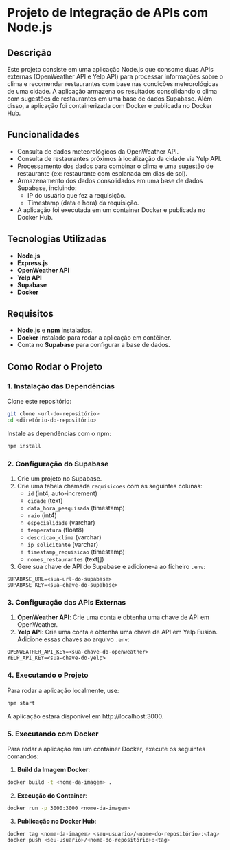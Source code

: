 # Projeto de Integração de APIs com Node.js

## Descrição
Este projeto consiste em uma aplicação Node.js que consome duas APIs externas (OpenWeather API e Yelp API) para processar informações sobre o clima e recomendar restaurantes com base nas condições meteorológicas de uma cidade. A aplicação armazena os resultados consolidando o clima com sugestões de restaurantes em uma base de dados Supabase. Além disso, a aplicação foi containerizada com Docker e publicada no Docker Hub.

## Funcionalidades
- Consulta de dados meteorológicos da OpenWeather API.
- Consulta de restaurantes próximos à localização da cidade via Yelp API.
- Processamento dos dados para combinar o clima e uma sugestão de restaurante (ex: restaurante com esplanada em dias de sol).
- Armazenamento dos dados consolidados em uma base de dados Supabase, incluindo:
  - IP do usuário que fez a requisição.
  - Timestamp (data e hora) da requisição.
- A aplicação foi executada em um container Docker e publicada no Docker Hub.

## Tecnologias Utilizadas
- **Node.js** 
- **Express.js** 
- **OpenWeather API** 
- **Yelp API** 
- **Supabase** 
- **Docker** 

## Requisitos
- **Node.js** e **npm** instalados.
- **Docker** instalado para rodar a aplicação em contêiner.
- Conta no **Supabase** para configurar a base de dados.

## Como Rodar o Projeto

### 1. Instalação das Dependências

Clone este repositório:

```bash
git clone <url-do-repositório>
cd <diretório-do-repositório>
```

Instale as dependências com o npm:

```bash
npm install
```

### 2. Configuração do Supabase
1. Crie um projeto no Supabase.
2. Crie uma tabela chamada `requisicoes` com as seguintes colunas:
   * `id` (int4, auto-increment)
   * `cidade` (text)
   * `data_hora_pesquisada` (timestamp)
   * `raio` (int4)
   * `especialidade` (varchar)
   * `temperatura` (float8)
   * `descricao_clima` (varchar)
   * `ip_solicitante` (varchar)
   * `timestamp_requisicao` (timestamp)
   * `nomes_restaurantes` (text[])
3. Gere sua chave de API do Supabase e adicione-a ao ficheiro `.env`:

```env
SUPABASE_URL=<sua-url-do-supabase>
SUPABASE_KEY=<sua-chave-do-supabase>
```

### 3. Configuração das APIs Externas
1. **OpenWeather API**: Crie uma conta e obtenha uma chave de API em OpenWeather.
2. **Yelp API**: Crie uma conta e obtenha uma chave de API em Yelp Fusion.
Adicione essas chaves ao arquivo `.env`:

```env
OPENWEATHER_API_KEY=<sua-chave-do-openweather>
YELP_API_KEY=<sua-chave-do-yelp>
```

### 4. Executando o Projeto
Para rodar a aplicação localmente, use:

```bash
npm start
```

A aplicação estará disponível em http://localhost:3000.

### 5. Executando com Docker
Para rodar a aplicação em um container Docker, execute os seguintes comandos:

1. **Build da Imagem Docker**:
```bash
docker build -t <nome-da-imagem> .
```

2. **Execução do Container**:
```bash
docker run -p 3000:3000 <nome-da-imagem>
```

3. **Publicação no Docker Hub**:
```bash
docker tag <nome-da-imagem> <seu-usuario>/<nome-do-repositório>:<tag>
docker push <seu-usuario>/<nome-do-repositório>:<tag>
```